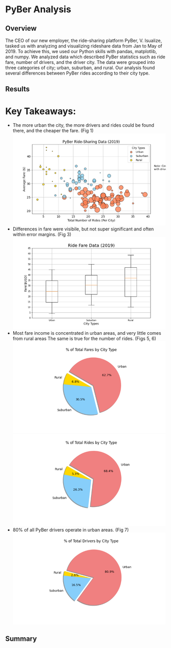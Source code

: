# PyBer Analysis

## Overview

The CEO of our new employer, the ride-sharing platform PyBer, V. Isualize, tasked us with analyzing and visualizing rideshare data from Jan to May of 2019. To achieve this, we used our Python skills with pandas, matplotlib, and numpy. We analyzed data which described PyBer statistics such as ride fare, number of drivers, and the driver city. The data were grouped into three categories of city; urban, suburban, and rural. Our analysis found several differences between PyBer rides according to their city type.

## Results

# Key Takeaways:
- The more urban the city, the more drivers and rides could be found there, and the cheaper the fare. (Fig 1)
![image](/Analysis/Fig1.png)
- Differences in fare were visibile, but not super significant and often within error margins. (Fig 3)
![image](/Analysis/Fig3.png)
- Most fare income is concentrated in urban areas, and very little comes from rural areas The same is true for the number of rides. (Figs 5, 6)
![image](/Analysis/Fig5.png)
![image](/Analysis/Fig6.png)
- 80% of all PyBer drivers operate in urban areas. (Fig 7)
![image](/Analysis/Fig7.png)

## Summary
 
